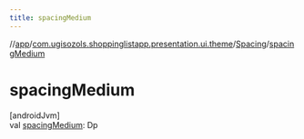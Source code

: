 ```yaml
---
title: spacingMedium
---
```

//[app](../../../index.html)/[com.ugisozols.shoppinglistapp.presentation.ui.theme](../index.html)/[Spacing](index.html)/[spacingMedium](spacing-medium.html)



# spacingMedium



[androidJvm]\
val [spacingMedium](spacing-medium.html): Dp





